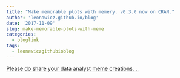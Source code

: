 ```yaml
---
title: "Make memorable plots with memery. v0.3.0 now on CRAN."
author: 'leonawicz.github.io/blog'
date: '2017-11-09'
slug: make-memorable-plots-with-meme
categories:
  - bloglink
tags:
  - leonawiczgithubioblog
---
```


[Please do share your data analyst meme creations....<click to read more>](https://leonawicz.github.io/blog/post/2017-11-09-memery-0-3-0-on-cran/)

